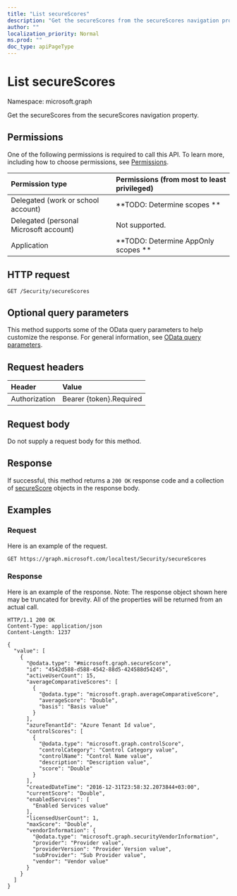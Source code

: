 ```yaml
---
title: "List secureScores"
description: "Get the secureScores from the secureScores navigation property."
author: ""
localization_priority: Normal
ms.prod: ""
doc_type: apiPageType
---
```


# List secureScores

Namespace: microsoft.graph

Get the secureScores from the secureScores navigation property.

## Permissions
One of the following permissions is required to call this API. To learn more, including how to choose permissions, see [Permissions](/concepts/permissions-reference.md).

|Permission type|Permissions (from most to least privileged)|
|:---|:---|
|Delegated (work or school account)|**TODO: Determine scopes **|
|Delegated (personal Microsoft account)|Not supported.|
|Application|**TODO: Determine AppOnly scopes **|

## HTTP request
<!-- {
  "blockType": "ignored"
}
-->
``` http
GET /Security/secureScores
```

## Optional query parameters
This method supports some of the OData query parameters to help customize the response. For general information, see [OData query parameters](/graph/query-parameters).

## Request headers
|Header|Value|
|:---|:---|
|Authorization|Bearer {token}.Required|

## Request body
Do not supply a request body for this method.

## Response
If successful, this method returns a `200 OK` response code and a collection of [secureScore](../resources/securescore.md) objects in the response body.

## Examples

### Request
Here is an example of the request.
<!-- {
  "blockType": "request",
  "name": "get_securescore"
}
-->
``` http
GET https://graph.microsoft.com/localtest/Security/secureScores
```

### Response
Here is an example of the response. Note: The response object shown here may be truncated for brevity. All of the properties will be returned from an actual call.
<!-- {
  "blockType": "response",
  "truncated": true,
  "@odata.type": "collection(microsoft.graph.securescore)"
}
-->
``` http
HTTP/1.1 200 OK
Content-Type: application/json
Content-Length: 1237

{
  "value": [
    {
      "@odata.type": "#microsoft.graph.secureScore",
      "id": "4542d588-d588-4542-88d5-424588d54245",
      "activeUserCount": 15,
      "averageComparativeScores": [
        {
          "@odata.type": "microsoft.graph.averageComparativeScore",
          "averageScore": "Double",
          "basis": "Basis value"
        }
      ],
      "azureTenantId": "Azure Tenant Id value",
      "controlScores": [
        {
          "@odata.type": "microsoft.graph.controlScore",
          "controlCategory": "Control Category value",
          "controlName": "Control Name value",
          "description": "Description value",
          "score": "Double"
        }
      ],
      "createdDateTime": "2016-12-31T23:58:32.2073844+03:00",
      "currentScore": "Double",
      "enabledServices": [
        "Enabled Services value"
      ],
      "licensedUserCount": 1,
      "maxScore": "Double",
      "vendorInformation": {
        "@odata.type": "microsoft.graph.securityVendorInformation",
        "provider": "Provider value",
        "providerVersion": "Provider Version value",
        "subProvider": "Sub Provider value",
        "vendor": "Vendor value"
      }
    }
  ]
}
```

